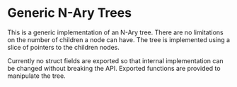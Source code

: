 # Generic N-Ary Trees

This is a generic implementation of an N-Ary tree. There are no limitations
on the number of children a node can have. The tree is implemented using
a slice of pointers to the children nodes.

Currently no struct fields are exported so that internal implementation can
be changed without breaking the API. Exported functions are provided to
manipulate the tree.
